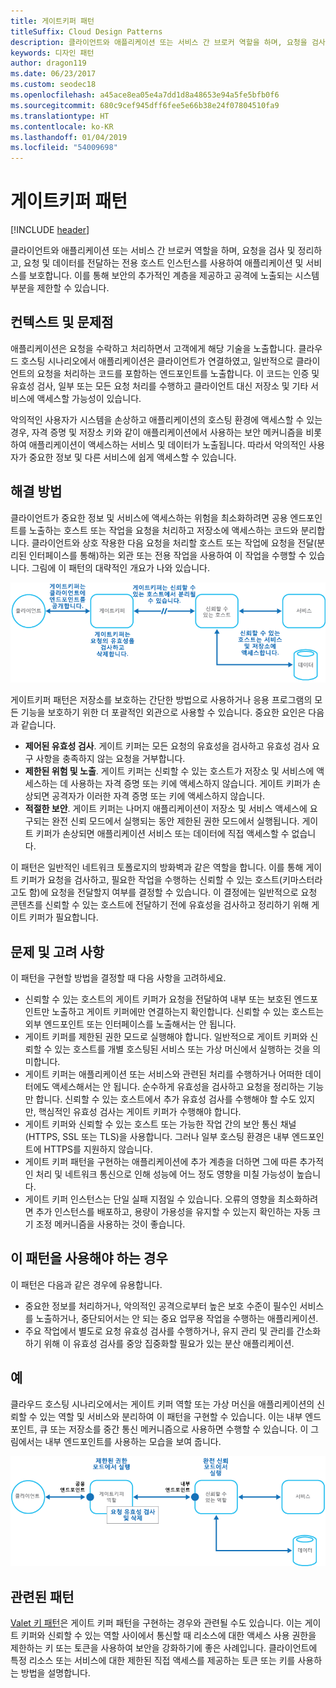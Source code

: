 ```yaml
---
title: 게이트키퍼 패턴
titleSuffix: Cloud Design Patterns
description: 클라이언트와 애플리케이션 또는 서비스 간 브로커 역할을 하며, 요청을 검사 및 정리하고, 요청 및 데이터를 전달하는 전용 호스트 인스턴스를 사용하여 애플리케이션 및 서비스를 보호합니다.
keywords: 디자인 패턴
author: dragon119
ms.date: 06/23/2017
ms.custom: seodec18
ms.openlocfilehash: a45ace8ea05e4a7dd1d8a48653e94a5fe5bfb0f6
ms.sourcegitcommit: 680c9cef945dff6fee5e66b38e24f07804510fa9
ms.translationtype: HT
ms.contentlocale: ko-KR
ms.lasthandoff: 01/04/2019
ms.locfileid: "54009698"
---
```

# <a name="gatekeeper-pattern"></a>게이트키퍼 패턴

[!INCLUDE [header](../_includes/header.md)]

클라이언트와 애플리케이션 또는 서비스 간 브로커 역할을 하며, 요청을 검사 및 정리하고, 요청 및 데이터를 전달하는 전용 호스트 인스턴스를 사용하여 애플리케이션 및 서비스를 보호합니다. 이를 통해 보안의 추가적인 계층을 제공하고 공격에 노출되는 시스템 부분을 제한할 수 있습니다.

## <a name="context-and-problem"></a>컨텍스트 및 문제점

애플리케이션은 요청을 수락하고 처리하면서 고객에게 해당 기술을 노출합니다. 클라우드 호스팅 시나리오에서 애플리케이션은 클라이언트가 연결하였고, 일반적으로 클라이언트의 요청을 처리하는 코드를 포함하는 엔드포인트를 노출합니다. 이 코드는 인증 및 유효성 검사, 일부 또는 모든 요청 처리를 수행하고 클라이언트 대신 저장소 및 기타 서비스에 액세스할 가능성이 있습니다.

악의적인 사용자가 시스템을 손상하고 애플리케이션의 호스팅 환경에 액세스할 수 있는 경우, 자격 증명 및 저장소 키와 같이 애플리케이션에서 사용하는 보안 메커니즘을 비롯하여 애플리케이션이 액세스하는 서비스 및 데이터가 노출됩니다. 따라서 악의적인 사용자가 중요한 정보 및 다른 서비스에 쉽게 액세스할 수 있습니다.

## <a name="solution"></a>해결 방법

클라이언트가 중요한 정보 및 서비스에 액세스하는 위험을 최소화하려면 공용 엔드포인트를 노출하는 호스트 또는 작업을 요청을 처리하고 저장소에 액세스하는 코드와 분리합니다. 클라이언트와 상호 작용한 다음 요청을 처리할 호스트 또는 작업에 요청을 전달(분리된 인터페이스를 통해)하는 외관 또는 전용 작업을 사용하여 이 작업을 수행할 수 있습니다. 그림에 이 패턴의 대략적인 개요가 나와 있습니다.

![이 패턴의 대략적인 개요](./_images/gatekeeper-diagram.png)

게이트키퍼 패턴은 저장소를 보호하는 간단한 방법으로 사용하거나 응용 프로그램의 모든 기능을 보호하기 위한 더 포괄적인 외관으로 사용할 수 있습니다. 중요한 요인은 다음과 같습니다.

- **제어된 유효성 검사**. 게이트 키퍼는 모든 요청의 유효성을 검사하고 유효성 검사 요구 사항을 충족하지 않는 요청을 거부합니다.
- **제한된 위험 및 노출**. 게이트 키퍼는 신뢰할 수 있는 호스트가 저장소 및 서비스에 액세스하는 데 사용하는 자격 증명 또는 키에 액세스하지 않습니다. 게이트 키퍼가 손상되면 공격자가 이러한 자격 증명 또는 키에 액세스하지 않습니다.
- **적절한 보안**. 게이트 키퍼는 나머지 애플리케이션이 저장소 및 서비스 액세스에 요구되는 완전 신뢰 모드에서 실행되는 동안 제한된 권한 모드에서 실행됩니다. 게이트 키퍼가 손상되면 애플리케이션 서비스 또는 데이터에 직접 액세스할 수 없습니다.

이 패턴은 일반적인 네트워크 토폴로지의 방화벽과 같은 역할을 합니다. 이를 통해 게이트 키퍼가 요청을 검사하고, 필요한 작업을 수행하는 신뢰할 수 있는 호스트(키마스터라고도 함)에 요청을 전달할지 여부를 결정할 수 있습니다.  이 결정에는 일반적으로 요청 콘텐츠를 신뢰할 수 있는 호스트에 전달하기 전에 유효성을 검사하고 정리하기 위해 게이트 키퍼가 필요합니다.

## <a name="issues-and-considerations"></a>문제 및 고려 사항

이 패턴을 구현할 방법을 결정할 때 다음 사항을 고려하세요.

- 신뢰할 수 있는 호스트의 게이트 키퍼가 요청을 전달하여 내부 또는 보호된 엔드포인트만 노출하고 게이트 키퍼에만 연결하는지 확인합니다. 신뢰할 수 있는 호스트는 외부 엔드포인트 또는 인터페이스를 노출해서는 안 됩니다.
- 게이트 키퍼를 제한된 권한 모드로 실행해야 합니다. 일반적으로 게이트 키퍼와 신뢰할 수 있는 호스트를 개별 호스팅된 서비스 또는 가상 머신에서 실행하는 것을 의미합니다.
- 게이트 키퍼는 애플리케이션 또는 서비스와 관련된 처리를 수행하거나 어떠한 데이터에도 액세스해서는 안 됩니다. 순수하게 유효성을 검사하고 요청을 정리하는 기능만 합니다. 신뢰할 수 있는 호스트에서 추가 유효성 검사를 수행해야 할 수도 있지만, 핵심적인 유효성 검사는 게이트 키퍼가 수행해야 합니다.
- 게이트 키퍼와 신뢰할 수 있는 호스트 또는 가능한 작업 간의 보안 통신 채널(HTTPS, SSL 또는 TLS)을 사용합니다. 그러나 일부 호스팅 환경은 내부 엔드포인트에 HTTPS를 지원하지 않습니다.
- 게이트 키퍼 패턴을 구현하는 애플리케이션에 추가 계층을 더하면 그에 따른 추가적인 처리 및 네트워크 통신으로 인해 성능에 어느 정도 영향을 미칠 가능성이 높습니다.
- 게이트 키퍼 인스턴스는 단일 실패 지점일 수 있습니다. 오류의 영향을 최소화하려면 추가 인스턴스를 배포하고, 용량이 가용성을 유지할 수 있는지 확인하는 자동 크기 조정 메커니즘을 사용하는 것이 좋습니다.

## <a name="when-to-use-this-pattern"></a>이 패턴을 사용해야 하는 경우

이 패턴은 다음과 같은 경우에 유용합니다.

- 중요한 정보를 처리하거나, 악의적인 공격으로부터 높은 보호 수준이 필수인 서비스를 노출하거나, 중단되어서는 안 되는 중요 업무용 작업을 수행하는 애플리케이션.
- 주요 작업에서 별도로 요청 유효성 검사를 수행하거나, 유지 관리 및 관리를 간소화하기 위해 이 유효성 검사를 중앙 집중화할 필요가 있는 분산 애플리케이션.

## <a name="example"></a>예

클라우드 호스팅 시나리오에서는 게이트 키퍼 역할 또는 가상 머신을 애플리케이션의 신뢰할 수 있는 역할 및 서비스와 분리하여 이 패턴을 구현할 수 있습니다. 이는 내부 엔드포인트, 큐 또는 저장소를 중간 통신 메커니즘으로 사용하면 수행할 수 있습니다. 이 그림에서는 내부 엔드포인트를 사용하는 모습을 보여 줍니다.

![Cloud Services 웹 및 작업자 역할을 사용하는 패턴의 예](./_images/gatekeeper-endpoint.png)

## <a name="related-patterns"></a>관련된 패턴

[Valet 키 패턴](./valet-key.md)은 게이트 키퍼 패턴을 구현하는 경우와 관련될 수도 있습니다. 이는 게이트 키퍼와 신뢰할 수 있는 역할 사이에서 통신할 때 리소스에 대한 액세스 사용 권한을 제한하는 키 또는 토큰을 사용하여 보안을 강화하기에 좋은 사례입니다. 클라이언트에 특정 리소스 또는 서비스에 대한 제한된 직접 액세스를 제공하는 토큰 또는 키를 사용하는 방법을 설명합니다.
